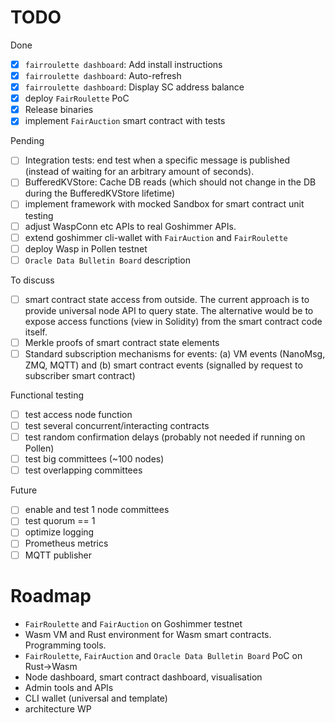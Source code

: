 # TODO

Done
- [x] `fairroulette dashboard`: Add install instructions
- [x] `fairroulette dashboard`: Auto-refresh
- [x] `fairroulette dashboard`: Display SC address balance
- [x] deploy `FairRoulette` PoC
- [x] Release binaries
- [X] implement `FairAuction` smart contract with tests

Pending
- [ ] Integration tests: end test when a specific message is published (instead
      of waiting for an arbitrary amount of seconds).
- [ ] BufferedKVStore: Cache DB reads (which should not change in the DB during
      the BufferedKVStore lifetime)
- [ ] implement framework with mocked Sandbox for smart contract unit testing 
- [ ] adjust WaspConn etc APIs to real Goshimmer APIs.
- [ ] extend goshimmer cli-wallet with `FairAuction` and `FairRoulette`
- [ ] deploy Wasp in Pollen testnet
- [ ] `Oracle Data Bulletin Board` description

To discuss
- [ ] smart contract state access from outside. The current approach is to provide universal node API to query state. 
The alternative would be to expose access functions (view in Solidity) from the smart contract code itself.
- [ ] Merkle proofs of smart contract state elements  
- [ ] Standard subscription mechanisms for events: (a) VM events (NanoMsg, ZMQ, MQTT) 
and (b) smart contract events (signalled by request to subscriber smart contract) 

Functional testing
- [ ] test access node function
- [ ] test several concurrent/interacting contracts
- [ ] test random confirmation delays (probably not needed if running on Pollen)
- [ ] test big committees (~100 nodes)
- [ ] test overlapping committees

Future
- [ ] enable and test 1 node committees
- [ ] test quorum == 1  
- [ ] optimize logging
- [ ] Prometheus metrics
- [ ] MQTT publisher

# Roadmap
- `FairRoulette` and `FairAuction` on Goshimmer testnet
- Wasm VM and Rust environment for Wasm smart contracts. Programming tools. 
- `FairRoulette`, `FairAuction` and `Oracle Data Bulletin Board` PoC on Rust->Wasm
- Node dashboard, smart contract dashboard, visualisation
- Admin tools and APIs 
- CLI wallet (universal and template)
- architecture WP 
